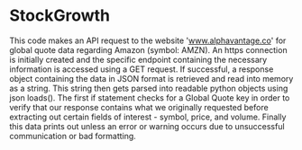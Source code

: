 # StockGrowth

This code makes an API request to the website 'www.alphavantage.co' for global quote data regarding Amazon (symbol: AMZN). An https connection is initially created and the specific endpoint containing the necessary information is accessed using a GET request. If successful, a response object containing the data in JSON format is retrieved and read into memory as a string. This string then gets parsed into readable python objects using json loads(). The first if statement checks for a Global Quote key in order to verify that our response contains what we originally requested before extracting out certain fields of interest - symbol, price, and volume. Finally this data prints out unless an error or warning occurs due to unsuccessful communication or bad formatting.
